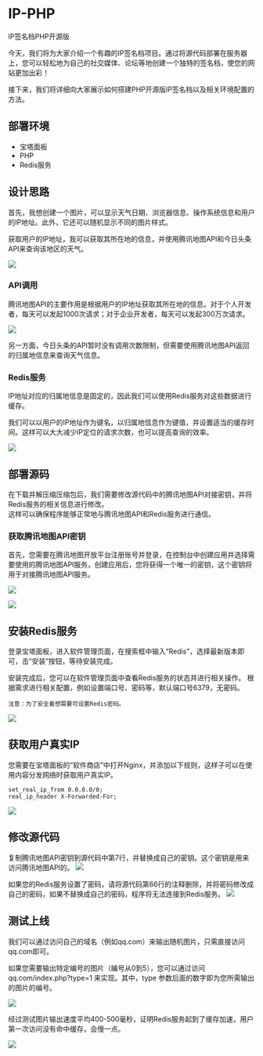 # IP-PHP
IP签名档PHP开源版

今天，我们将为大家介绍一个有趣的IP签名档项目。通过将源代码部署在服务器上，您可以轻松地为自己的社交媒体、论坛等地创建一个独特的签名档，使您的网站更加出彩！ 

接下来，我们将详细向大家展示如何搭建PHP开源版IP签名档以及相关环境配置的方法。

## 部署环境
- 宝塔面板
- PHP
- Redis服务

## 设计思路
首先，我想创建一个图片，可以显示天气日期、浏览器信息、操作系统信息和用户的IP地址。此外，它还可以随机显示不同的图片样式。  

获取用户的IP地址，我可以获取其所在地的信息，并使用腾讯地图API和今日头条API来查询该地区的天气。  

![](https://img-blog.csdnimg.cn/img_convert/68b224f8b6839804acccfdf3429e6ac0.png)

### API调用
腾讯地图API的主要作用是根据用户的IP地址获取其所在地的信息。对于个人开发者，每天可以发起1000次请求；对于企业开发者，每天可以发起300万次请求。


![](https://img-blog.csdnimg.cn/img_convert/2ba40ddd13a36b34bbef2f65beec22c9.png)



另一方面，今日头条的API暂时没有调用次数限制，但需要使用腾讯地图API返回的归属地信息来查询天气信息。  
### Redis服务
IP地址对应的归属地信息是固定的，因此我们可以使用Redis服务对这些数据进行缓存。  

我们可以以用户的IP地址作为键名，以归属地信息作为键值，并设置适当的缓存时间。这样可以大大减少IP定位的请求次数，也可以提高查询的效率。

![](https://img-blog.csdnimg.cn/img_convert/975bcbfd390b5545b22ae669c35a0656.png)



## 部署源码  
在下载并解压缩压缩包后，我们需要修改源代码中的腾讯地图API对接密钥，并将Redis服务的相关信息进行修改。  
这样可以确保程序能够正常地与腾讯地图API和Redis服务进行通信。
### 获取腾讯地图API密钥
首先，您需要在腾讯地图开放平台注册账号并登录，在控制台中创建应用并选择需要使用的腾讯地图API服务，创建应用后，您将获得一个唯一的密钥，这个密钥将用于对接腾讯地图API服务。

![](https://img-blog.csdnimg.cn/img_convert/dba4e3aa8e64d2dac1deb6523b2cb95f.png)

![](https://img-blog.csdnimg.cn/img_convert/7aa7db71a7fd85f9445470fb41c2dce2.png)
## 安装Redis服务
登录宝塔面板，进入软件管理页面，在搜索框中输入“Redis”，选择最新版本即可，击“安装”按钮，等待安装完成。  

安装完成后，您可以在软件管理页面中查看Redis服务的状态并进行相关操作。
根据需求进行相关配置，例如设置端口号、密码等，默认端口号6379，无密码。

`注意：为了安全着想需要可设置Redis密码。`

![](https://img-blog.csdnimg.cn/img_convert/906ffec37abe39c95f88744376be40c9.png)

##  获取用户真实IP

您需要在宝塔面板的“软件商店”中打开Nginx，并添加以下规则，这样子可以在使用内容分发网络时获取用户真实IP。
```
set_real_ip_from 0.0.0.0/0;
real_ip_header X-Forwarded-For;
```
        
![](https://img-blog.csdnimg.cn/img_convert/4d8d769d31a911e2e433f05d869bb26a.png)

## 修改源代码

复制腾讯地图API密钥到源代码中第7行，并替换成自己的密钥。这个密钥是用来访问腾讯地图API的。
![](https://img-blog.csdnimg.cn/img_convert/f3e051fb8a0b12bd9b0a93789a3774e5.png)

如果您的Redis服务设置了密码，请将源代码第66行的注释删除，并将密码修改成自己的密码，如果不替换成自己的密码，程序将无法连接到Redis服务。
![](https://img-blog.csdnimg.cn/img_convert/d4af2749632beb81efb853a15206a257.png)
  
## 测试上线

我们可以通过访问自己的域名（例如qq.com）来输出随机图片，只需直接访问qq.com即可。    

如果您需要输出特定编号的图片（编号从0到5），您可以通过访问 qq.com/index.php?type=1 来实现。其中，type 参数后面的数字即为您所需输出的图片的编号。

![](https://img-blog.csdnimg.cn/img_convert/67764ea76cc38b4574b57ef13633d709.png)


经过测试图片输出速度平均400-500毫秒，证明Redis服务起到了缓存加速，用户第一次访问没有命中缓存，会慢一点。

![](https://img-blog.csdnimg.cn/img_convert/17f8bf5298ed40c6001090caa1424d0a.png)
